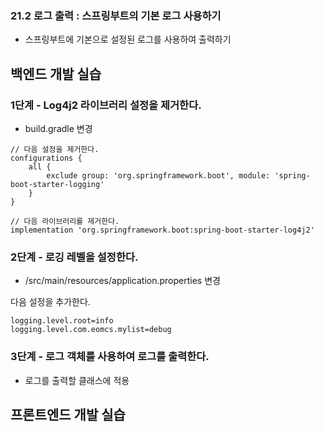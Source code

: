 ### 21.2 로그 출력 : 스프링부트의 기본 로그 사용하기

- 스프링부트에 기본으로 설정된 로그를 사용하여 출력하기

## 백엔드 개발 실습

### 1단계 - Log4j2 라이브러리 설정을 제거한다.

- build.gradle 변경

```
// 다음 설정을 제거한다.
configurations {
    all {
        exclude group: 'org.springframework.boot', module: 'spring-boot-starter-logging'
    }
}
```

```
// 다음 라이브러리를 제거한다.
implementation 'org.springframework.boot:spring-boot-starter-log4j2'
```

### 2단계 - 로깅 레벨을 설정한다.

- /src/main/resources/application.properties 변경

다음 설정을 추가한다.
```
logging.level.root=info
logging.level.com.eomcs.mylist=debug
```

### 3단계 - 로그 객체를 사용하여 로그를 출력한다.

- 로그를 출력할 클래스에 적용


## 프론트엔드 개발 실습


#
